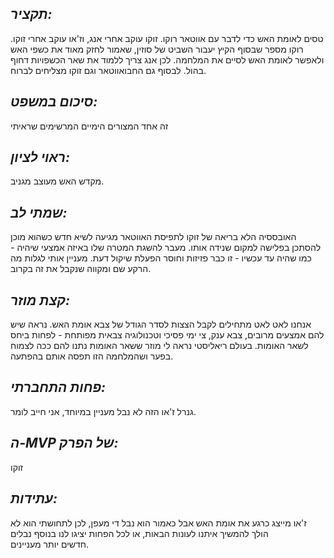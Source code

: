## *תקציר:*
טסים לאומת האש כדי לדבר עם אווטאר רוקו. זוקו עוקב אחרי אנג, וז'או עוקב אחרי זוקו. רוקו מספר שבסוף הקיץ יעבור השביט של סוזין, שאמור לחזק מאוד את כשפי האש ולאפשר לאומת האש לסיים את המלחמה. לכן אנג צריך ללמוד את שאר הכשפויות דחוף בהול. לבסוף גם החבואווטאר וגם זוקו מצליחים לברוח.

## *סיכום במשפט:*
זה אחד המצורים הימיים המרשימים שראיתי

## *ראוי לציון:*
מקדש האש מעוצב מגניב. 

## *שמתי לב:*
האובססיה הלא בריאה של זוקו לתפיסת האווטאר מגיעה לשיא חדש כשהוא מוכן להסתכן בפלישה למקום שנידה אותו. מעבר להשגת המטרה שלו באיזה אמצעי שיהיה - כמו שהיה עד עכשיו - זו כבר פזיזות וחוסר הפעלת שיקול דעת. מעניין אותי לגלות מה הרקע שם ומקווה שנקבל את זה בקרוב.

## *קצת מוזר:*
אנחנו לאט לאט מתחילים לקבל הצצות לסדר הגודל של צבא אומת האש. נראה שיש להם אמצעים מרובים, צבא ענק, צי ימי פסיכי וטכנולוגיה צבאית מפותחת - לפחות ביחס לשאר האומות. בעולם ריאליסטי נראה לי מוזר ששאר האומות נתנו להם ככה לצמוח בפער ושהמלחמה הזו תפסה אותם בהפתעה.

## *פחות התחברתי:*
גנרל ז'או הזה לא נבל מעניין במיוחד, אני חייב לומר.

## *ה-MVP של הפרק:*
זוקו

## *עתידות:* 
ז'או מייצג כרגע את אומת האש אבל כאמור הוא נבל די מעפן, לכן לתחושתי הוא לא הולך להמשיך איתנו לעונות הבאות, או לכל הפחות יציגו לנו בנוסף נבלים חדשים יותר מעניינים.